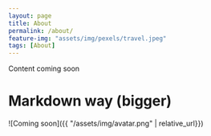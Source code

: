 ```yaml
---
layout: page
title: About
permalink: /about/
feature-img: "assets/img/pexels/travel.jpeg"
tags: [About]
---
```


Content coming soon

# Markdown way (bigger)
![Coming soon]({{ "/assets/img/avatar.png" | relative_url}})

